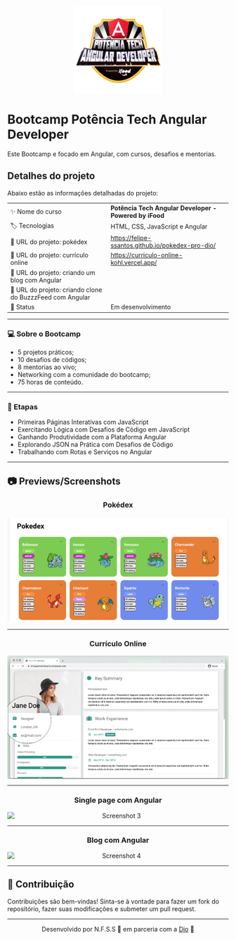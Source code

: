 <p align="center">
  <img width="200" height="200" alt="Logo Bootcamp Angular" src="./img/bootcamp-angular.png">
</p>

# Bootcamp Potência Tech Angular Developer

Este Bootcamp e focado em Angular, com cursos, desafios e mentorias.

## Detalhes do projeto

Abaixo estão as informações detalhadas do projeto:

|                 |                                                         |
| --------------- | ------------------------------------------------------- |
| :sparkles: Nome do curso | <b>Potência Tech Angular Developer - Powered by iFood</b>                        |
| :label: Tecnologias | HTML, CSS, JavaScript e Angular                                   |
| :rocket: URL do projeto: pokédex | https://felipe-ssantos.github.io/pokedex-pro-dio/                |
| :rocket: URL do projeto: currículo online | https://curriculo-online-kohl.vercel.app/         |
| :rocket: URL do projeto: criando um blog com Angular |           |
| :rocket: URL do projeto: criando clone do BuzzzFeed com Angular|           |
| 📌 Status        | Em desenvolvimento                                               |

---

### 💻 Sobre o Bootcamp

- 5 projetos práticos;
- 10 desafios de códigos;
- 8 mentorias ao vivo;
- Networking com a comunidade do bootcamp;
- 75 horas de conteúdo.

---

### 📝 Etapas

- Primeiras Páginas Interativas com JavaScript
- Exercitando Lógica com Desafios de Código em JavaScript
- Ganhando Produtividade com a Plataforma Angular
- Explorando JSON na Prática com Desafios de Código
- Trabalhando com Rotas e Serviços no Angular

---

## 📷 Previews/Screenshots 

<div align="center">
<h3>Pokédex</3>
<br><br>
<img src="./img/pokedex.png" alt="Screenshot 1" style="display: block; margin: 0 auto;">
</div>

---

<div align="center">
<h3>Currículo Online</h3>
  <img src="./img/cv.png" alt="Screenshot 2" style="display: block; margin: 0 auto;">
</div>

---

<div align="center">
  <h3>Single page com Angular</h3>
  <img src="#" alt="Screenshot 3" style="display: block; margin: 0 auto;">
</div>

---

<div align="center">
  <h3>Blog com Angular</h3>
  <img src="#" alt="Screenshot 4" style="display: block; margin: 0 auto;">
</div>

---

## 🤝 Contribuição

Contribuições são bem-vindas! Sinta-se à vontade para fazer um fork do repositório, fazer suas modificações e submeter um pull request.

---

<p align="center">Desenvolvido por N.F.S.S 💜 em parceria com a <a href="dio.me">Dio</a> 👋</p>
